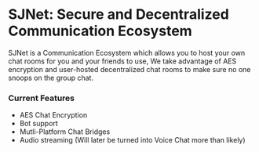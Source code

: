 # SJNet: Secure and Decentralized Communication Ecosystem

SJNet is a Communication Ecosystem which allows you to host your own chat rooms for you and your friends to use, We take advantage of AES encryption and user-hosted decentralized chat rooms to make sure no one snoops on the group chat.

### Current Features
- AES Chat Encryption
- Bot support
- Mutli-Platform Chat Bridges
- Audio streaming (Will later be turned into Voice Chat more than likely)
